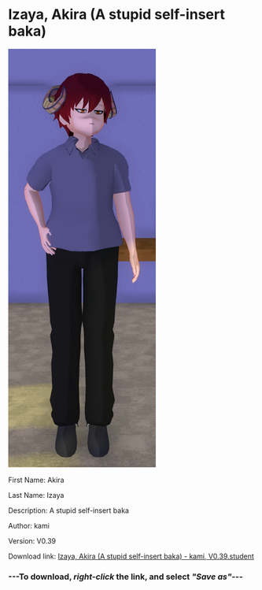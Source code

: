 # Izaya, Akira (A stupid self-insert baka)

<img src = "https://raw.githubusercontent.com/Arbiter1223/Daigaku-Gurashi-Custom-Students/master/Students/Files/Izaya%2C%20Akira%20(A%20stupid%20self-insert%20baka).png">

First Name: Akira

Last Name: Izaya

Description: A stupid self-insert baka

Author: kami

Version: V0.39

Download link: <a href="https://raw.githubusercontent.com/Arbiter1223/Daigaku-Gurashi-Custom-Students/master/Students/Files/Izaya%2C%20Akira%20(A%20stupid%20self-insert%20baka)%20-%20kami%2C%20V0.39.student">Izaya, Akira (A stupid self-insert baka) - kami, V0.39.student</a>

### ---**To download, _right-click_ the link, and select _"Save as"_**---

